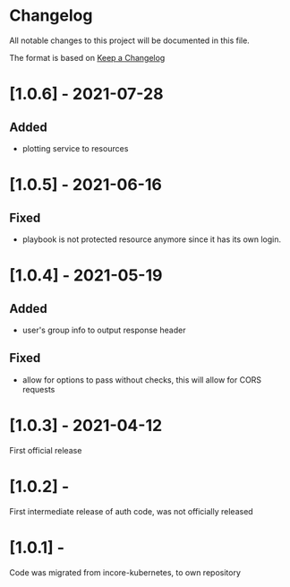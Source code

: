 # Changelog
All notable changes to this project will be documented in this file.

The format is based on [Keep a Changelog](http://keepachangelog.com/en/1.0.0/)

# [1.0.6] - 2021-07-28
## Added
- plotting service to resources

# [1.0.5] - 2021-06-16
## Fixed
- playbook is not protected resource anymore since it has its own login.

# [1.0.4] - 2021-05-19
## Added
- user's group info to output response header

## Fixed
- allow for options to pass without checks, this will allow for CORS requests

# [1.0.3] - 2021-04-12

First official release

# [1.0.2] -

First intermediate release of  auth code, was not officially released

# [1.0.1] -

Code was migrated from incore-kubernetes, to own repository